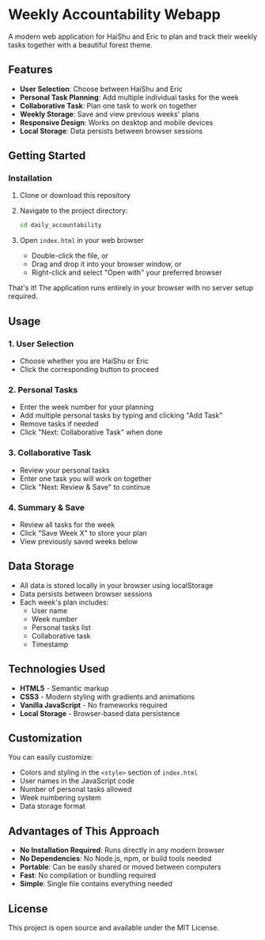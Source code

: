 # Weekly Accountability Webapp

A modern web application for HaiShu and Eric to plan and track their weekly tasks together with a beautiful forest theme.

## Features

- **User Selection**: Choose between HaiShu and Eric
- **Personal Task Planning**: Add multiple individual tasks for the week
- **Collaborative Task**: Plan one task to work on together
- **Weekly Storage**: Save and view previous weeks' plans
- **Responsive Design**: Works on desktop and mobile devices
- **Local Storage**: Data persists between browser sessions

## Getting Started

### Installation

1. Clone or download this repository
2. Navigate to the project directory:
   ```bash
   cd daily_accountability
   ```

3. Open `index.html` in your web browser
   - Double-click the file, or
   - Drag and drop it into your browser window, or
   - Right-click and select "Open with" your preferred browser

That's it! The application runs entirely in your browser with no server setup required.

## Usage

### 1. User Selection
- Choose whether you are HaiShu or Eric
- Click the corresponding button to proceed

### 2. Personal Tasks
- Enter the week number for your planning
- Add multiple personal tasks by typing and clicking "Add Task"
- Remove tasks if needed
- Click "Next: Collaborative Task" when done

### 3. Collaborative Task
- Review your personal tasks
- Enter one task you will work on together
- Click "Next: Review & Save" to continue

### 4. Summary & Save
- Review all tasks for the week
- Click "Save Week X" to store your plan
- View previously saved weeks below

## Data Storage

- All data is stored locally in your browser using localStorage
- Data persists between browser sessions
- Each week's plan includes:
  - User name
  - Week number
  - Personal tasks list
  - Collaborative task
  - Timestamp

## Technologies Used

- **HTML5** - Semantic markup
- **CSS3** - Modern styling with gradients and animations
- **Vanilla JavaScript** - No frameworks required
- **Local Storage** - Browser-based data persistence


## Customization

You can easily customize:
- Colors and styling in the `<style>` section of `index.html`
- User names in the JavaScript code
- Number of personal tasks allowed
- Week numbering system
- Data storage format


## Advantages of This Approach

- **No Installation Required**: Runs directly in any modern browser
- **No Dependencies**: No Node.js, npm, or build tools needed
- **Portable**: Can be easily shared or moved between computers
- **Fast**: No compilation or bundling required
- **Simple**: Single file contains everything needed

## License

This project is open source and available under the MIT License. 
